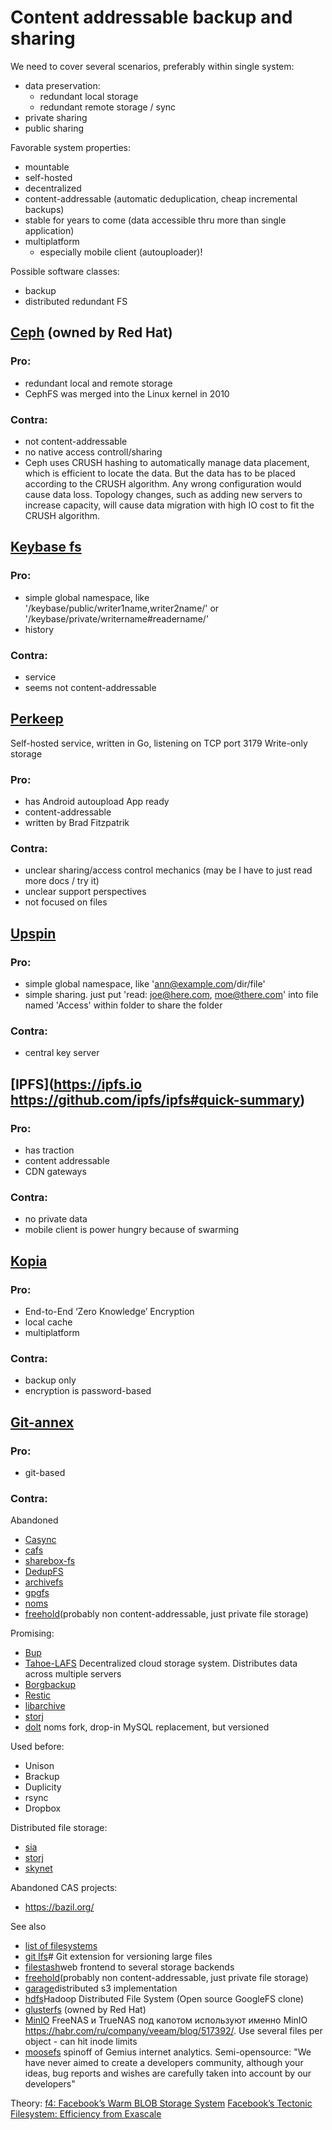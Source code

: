# Content addressable backup and sharing
We need to cover several scenarios, preferably within single system:
- data preservation:
	- redundant local storage
	- redundant remote storage / sync
- private sharing
- public sharing

Favorable system properties:
- mountable
- self-hosted
- decentralized
- content-addressable (automatic deduplication, cheap incremental backups)
- stable for years to come (data accessible thru more than single application)
- multiplatform
	- especially mobile client (autouploader)!

Possible software classes:
- backup
- distributed redundant FS

## [Ceph](https://ceph.com) (owned by Red Hat)
### Pro:
- redundant local and remote storage
- CephFS was merged into the Linux kernel in 2010
### Contra:
- not content-addressable
- no native access controll/sharing
- Ceph uses CRUSH hashing to automatically manage data placement, which is efficient to locate the data. But the data has to be placed according to the CRUSH algorithm. Any wrong configuration would cause data loss. Topology changes, such as adding new servers to increase capacity, will cause data migration with high IO cost to fit the CRUSH algorithm.

## [Keybase fs](https://book.keybase.io/docs/files/details) 
### Pro:
- simple global namespace, like '/keybase/public/writer1name,writer2name/' or '/keybase/private/writername#readername/'
- history
### Contra:
- service
- seems not content-addressable
## [Perkeep](https://perkeep.org/)
Self-hosted service, written in Go, listening on TCP port 3179
Write-only storage
### Pro:
- has Android autoupload App ready
- content-addressable
- written by Brad Fitzpatrik
### Contra:
- unclear sharing/access control mechanics (may be I have to just read more docs / try it)
- unclear support perspectives
- not focused on files
## [Upspin](https://upspin.io/)
### Pro:
- simple global namespace, like 'ann@example.com/dir/file'
- simple sharing. just put 'read: joe@here.com, moe@there.com' into file named 'Access' within folder to share the folder
### Contra:
- central key server
## [IPFS](https://ipfs.io https://github.com/ipfs/ipfs#quick-summary)
### Pro:
- has traction
- content addressable
- CDN gateways
### Contra:
- no private data
- mobile client is power hungry because of swarming
## [Kopia](https://kopia.io)
### Pro:
- End-to-End ‘Zero Knowledge’ Encryption
- local cache
- multiplatform
### Contra:
- backup only
- encryption is password-based
## [Git-annex](https://git-annex.branchable.com)
### Pro:
- git-based
### Contra:

Abandoned
- [Casync](https://github.com/systemd/casync)
- [cafs](https://github.com/indyjo/cafs)
- [sharebox-fs](https://github.com/chmduquesne/sharebox-fs)
- [DedupFS](https://github.com/xolox/dedupfs)
- [archivefs](https://github.com/tmbdev-archive/archivefs)
- [gpgfs](https://github.com/datapartyjs/gpgfs)
- [noms](https://github.com/attic-labs/noms/)
- [freehold](https://github.com/timshannon/freehold)(probably non content-addressable, just private file storage)

Promising:
- [Bup](https://bup.github.io/)
- [Tahoe-LAFS](https://tahoe-lafs.org/trac/tahoe-lafs) Decentralized cloud storage system. Distributes data across multiple servers
- [Borgbackup](https://www.borgbackup.org/)
- [Restic](https://restic.net)
- [libarchive](https://www.libarchive.org/)
- [storj](https://www.storj.io/)
- [dolt](https://github.com/dolthub/dolt) noms fork, drop-in MySQL replacement, but versioned

Used before:
- Unison
- Brackup
- Duplicity
- rsync
- Dropbox

Distributed file storage:
- [sia](https://sia.tech)
- [storj](https://www.storj.io/)
 - [skynet](https://skynetlabs.com)

Abandoned CAS projects:
- https://bazil.org/

See also
- [list of filesystems](https://en.wikipedia.org/wiki/List_of_file_systems)
- [git lfs](https://git-lfs.github.com)# Git extension for versioning large files
- [filestash](https://www.filestash.app)web frontend to several storage backends
- [freehold](https://github.com/timshannon/freehold)(probably non content-addressable, just private file storage)
- [garage](https://garagehq.deuxfleurs.fr)distributed s3 implementation
- [hdfs](https://www.bigdataschool.ru/wiki/hdfs)Hadoop Distributed File System (Open source GoogleFS clone)
- [glusterfs](https://www.gluster.org) (owned by Red Hat)
- [MinIO](https://min.io) FreeNAS и TrueNAS под капотом используют именно MinIO https://habr.com/ru/company/veeam/blog/517392/. Use several files per object - can hit inode limits
- [moosefs](https://moosefs.com) spinoff of Gemius internet analytics. Semi-opensource: "We have never aimed to create a developers community, although your ideas, bug reports and wishes are carefully taken into account by our developers"

Theory:
[f4: Facebook’s Warm BLOB Storage System](https://www.usenix.org/system/files/conference/osdi14/osdi14-paper-muralidhar.pdf)
[Facebook’s Tectonic Filesystem: Efficiency from Exascale](https://www.usenix.org/system/files/fast21-pan.pdf)
